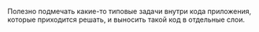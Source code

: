 Полезно подмечать какие-то типовые задачи внутри кода приложения, которые приходится решать, и выносить такой код в отдельные слои.

